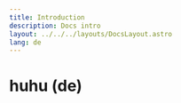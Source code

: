 ```yaml
---
title: Introduction
description: Docs intro
layout: ../../../layouts/DocsLayout.astro
lang: de
---
```

# huhu (de)
